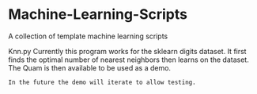 # Machine-Learning-Scripts
A collection of template machine learning scripts

Knn.py
    Currently this program works for the sklearn digits dataset. It first finds the optimal number of nearest neighbors
    then learns on the dataset. The Quam is then available to be used as a demo.
    
    In the future the demo will iterate to allow testing.
